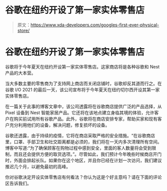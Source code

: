 # 谷歌在纽约开设了第一家实体零售店

> 原文：<https://www.xda-developers.com/googles-first-ever-physical-store/>

# 谷歌在纽约开设了第一家实体零售店

谷歌将于今年夏天在纽约开设第一家实体零售店。这家商店将是各种谷歌和 Nest 产品的大本营。

当大多数主要的零售商为了支持网上商店而关闭店铺时，谷歌却反其道而行之。在谷歌 I/O 2021 的最后一天，该公司宣布将于今年夏天在纽约切尔西开设其第一家实体零售店。

在一篇关于此事的博客文章中，该公司透露将在谷歌商店提供广泛的产品选择，从 Pixel 设备到 Nest 智能家居产品。它还将在该地点建立身临其境的体验，允许客户在购买前试用所有谷歌产品。此外，谷歌将在商店安排专家，帮助买家和现有客户充分利用他们的设备，解决问题，修复损坏的设备。

谷歌还透露，由于持续的疫情，它将在商店采取严格的安全措施。“在谷歌商店里，口罩、手部卫生和社交距离都是必须的，我们将在一天内多次清理所有空间。博客中写道:“为了确保顾客在购物过程中感到安全，里面的客人数量将会受到限制，而且还会提供方便的取货选项。”。尽管如此，我们预计今年晚些时候商店开门时，外面会排起长队。如果你在这个地区，并且你已经在计划一次访问，我们建议推迟几个月，以避免最初的高峰。

你对谷歌决定开设实体零售店有何看法？你认为这是个好主意吗？请在下面的评论区告诉我们。